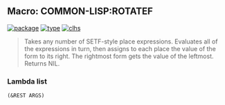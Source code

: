 ## Macro: COMMON-LISP:ROTATEF
[![package](https://img.shields.io/badge/Package-COMMON--LISP-5f9ea0.svg?style=social&colorA=999999)](../) [![type](https://img.shields.io/badge/Type-Macro-5f9ea0.svg?style=social&colorA=999999)](../#macro) [![clhs](https://img.shields.io/badge/CLHS-ROTATEF-5f9ea0.svg?style=social&colorA=999999)](http://www.lispworks.com/documentation/HyperSpec/Body/m_rotate.htm) 

> Takes any number of SETF-style place expressions. Evaluates all of the
> expressions in turn, then assigns to each place the value of the form to
> its right. The rightmost form gets the value of the leftmost.
> Returns NIL.

### Lambda list
```
(&REST ARGS)
```
